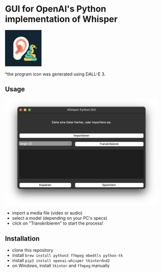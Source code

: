 # GUI for OpenAI's Python implementation of Whisper

<img src="src/img/icon.png" width="120">

*the program icon was generated using DALL-E 3.

## Usage

<img src="src/img/screenshot.png">

- import a media file (video or audio)
- select a model (depending on your PC's specs)
- click on "Transkribieren" to start the process!

## Installation

- clone this repository
- install `brew install python3 ffmpeg mbedtls python-tk`
- install `pip3 install openai-whisper tkinterdnd2`
- on Windows, install `tkinter` and `ffmpeg` manually
